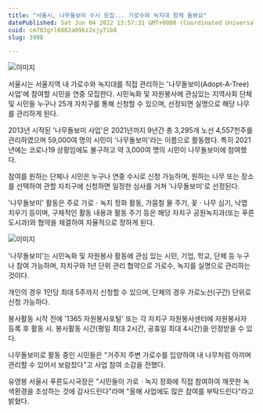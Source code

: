 ```yaml
---
title: "서울시, 나무돌보미 수시 모집... 가로수와 녹지대 함께 돌봐요"
datePublished: Sat Jun 04 2022 13:57:31 GMT+0000 (Coordinated Universal Time)
cuid: cm703grl6002a09kz2xjy7ib8
slug: 3998

---
```



![이미지](https://cdn.hashnode.com/res/hashnode/image/upload/v1739254903568/3ee5ef85-aff5-4ca3-ab0e-e3e9f9bbc27f.png)

서울시는 서울지역 내 가로수와 녹지대를 직접 관리하는 '나무돌보미(Adopt-A-Tree)사업'에 참여할 시민을 연중 모집한다. 시민녹화 및 자원봉사에 관심있는 지역사회 단체 및 시민들 누구나 25개 자치구를 통해 신청할 수 있으며, 선정되면 실명으로 해당 나무를 관리하게 된다.

2013년 시작된 '나무돌보미 사업'은 2021년까지 9년간 총 3,295개 노선 4,557천주를 관리하였으며 59,000여 명의 시민이 '나무돌보미'라는 이름으로 활동했다. 특히 2021년에는 코로나19 상황임에도 불구하고 약 3,000여 명의 시민이 나무돌보미에 참여했다.

참여를 원하는 단체나 시민은 누구나 연중 수시로 신청 가능하며, 원하는 나무 또는 장소를 선택하여 관할 자치구에 신청하면 일정한 심사를 거쳐 '나무돌보미'로 선정된다.

'나무돌보미' 활동은 주로 가로ㆍ녹지 정화 활동, 가뭄철 물 주기, 꽃ㆍ나무 심기, 낙엽 치우기 등이며, 구체적인 활동 내용과 활동 주기 등은 해당 자치구 공원녹지과(또는 푸른도시과)와 협약을 체결하여 자율적으로 정하게 된다.

![이미지](https://cdn.hashnode.com/res/hashnode/image/upload/v1739254905847/1320b56e-e0e8-4f83-9b8d-2c24cc2e8d1f.png)

'나무돌보미'는 시민녹화 및 자원봉사 활동에 관심 있는 시민, 기업, 학교, 단체 등 누구나 참여 가능하며, 자치구와 1년 단위 관리 협약으로 가로수, 녹지를 실명으로 관리하는 것이다.

개인의 경우 1인당 최대 5주까지 신청할 수 있으며, 단체의 경우 가로노선(구간) 단위로 신청 가능하다.

봉사활동 시작 전에 '1365 자원봉사포털' 또는 각 자치구 자원봉사센터에 자원봉사자 등록 후 활동 시. 봉사활동 시간(평일 최대 2시간, 공휴일 최대 4시간)을 인정받을 수 있다.

나무돌보미로 활동 중인 시민들은 "거주지 주변 가로수를 입양하여 내 나무처럼 아끼며 관리할 수 있어서 보람찼다"고 사업 참여 소감을 전했다.

유영봉 서울시 푸른도시국장은 "시민들이 가로ㆍ녹지 정화에 직접 참여하여 깨끗한 녹색환경을 조성하는 것에 감사드린다"라며 "올해 사업에도 많은 참여를 부탁드린다"라고 밝혔다.